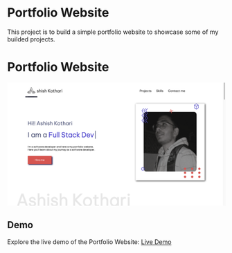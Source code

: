 # Portfolio Website
This project is to build a simple portfolio website to showcase some of my builded projects.
<h1 id="Portfolio">Portfolio Website</h1>

<img src="View.png" alt="Portfolio Website Preview"></p>
<h2 id="demo">Demo</h2>
<p>Explore the live demo of the Portfolio Website: <a href="https://ashish08kothari.github.io/Portfolio-website/">Live Demo</a></p>
